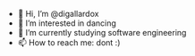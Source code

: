 - 👋 Hi, I’m @digallardox
- 👀 I’m interested in dancing
- 🌱 I’m currently studying software engineering
- 📫 How to reach me: dont :)

